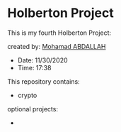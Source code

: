 # Holberton Project

This is my fourth Holberton Project:

created by: [Mohamad ABDALLAH](https://www.linkedin.com/in/m-abdallah/)

* Date: 11/30/2020
* Time: 17:38

This repository contains:

* crypto

optional projects:

*


